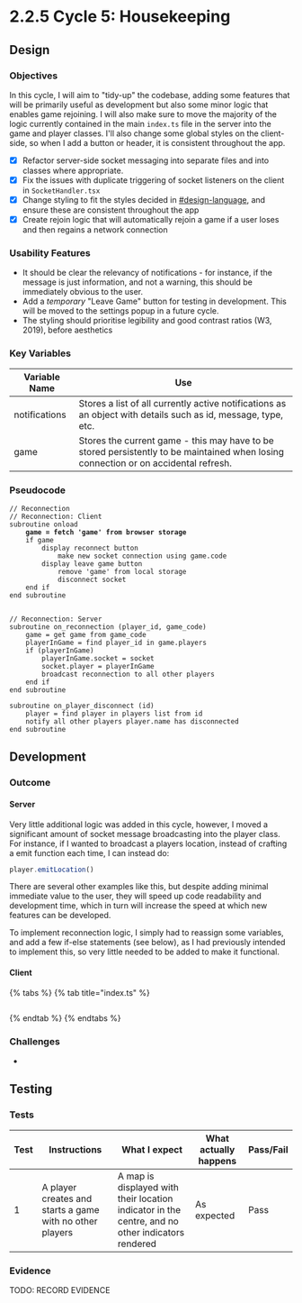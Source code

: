 # 2.2.5 Cycle 5: Housekeeping

## Design

### Objectives

In this cycle, I will aim to "tidy-up" the codebase, adding some features that will be primarily useful as development but also some minor logic that enables game rejoining. I will also make sure to move the majority of the logic currently contained in the main `index.ts` file in the server into the game and player classes. I'll also change some global styles on the client-side, so when I add a button or header, it is consistent throughout the app.

* [x] Refactor server-side socket messaging into separate files and into classes where appropriate.
* [x] Fix the issues with duplicate triggering of socket listeners on the client in `SocketHandler.tsx`
* [x] Change styling to fit the styles decided in [#design-language](../1-analysis/1.4a-features-of-the-proposed-solution.md#design-language "mention"), and ensure these are consistent throughout the app
* [x] Create rejoin logic that will automatically rejoin a game if a user loses and then regains a network connection

### Usability Features

* It should be clear the relevancy of notifications - for instance, if the message is just information, and not a warning, this should be immediately obvious to the user.
* Add a _temporary_ "Leave Game" button for testing in development. This will be moved to the settings popup in a future cycle.
* The styling should prioritise legibility and good contrast ratios (W3, 2019), before aesthetics

### Key Variables

| Variable Name | Use                                                                                                                                 |
| ------------- | ----------------------------------------------------------------------------------------------------------------------------------- |
| notifications | Stores a list of all currently active notifications as an object with details such as id, message, type, etc.                       |
| game          | Stores the current game - this may have to be stored persistently to be maintained when losing connection or on accidental refresh. |

### Pseudocode

<pre><code>// Reconnection
// Reconnection: Client
subroutine onload
<strong>    game = fetch 'game' from browser storage
</strong>    if game
        display reconnect button
            make new socket connection using game.code
        display leave game button
            remove 'game' from local storage
            disconnect socket
    end if
end subroutine


// Reconnection: Server
subroutine on_reconnection (player_id, game_code)
    game = get game from game_code
    playerInGame = find player_id in game.players
    if (playerInGame)
        playerInGame.socket = socket
        socket.player = playerInGame 
        broadcast reconnection to all other players
    end if
end subroutine

subroutine on_player_disconnect (id)
    player = find player in players list from id
    notify all other players player.name has disconnected
end subroutine</code></pre>

## Development

### Outcome

#### Server

Very little additional logic was added in this cycle, however, I moved a significant amount of socket message broadcasting into the player class. For instance, if I wanted to broadcast a players location, instead of crafting a emit function each time, I can instead do:

```typescript
player.emitLocation()
```

There are several other examples like this, but despite adding minimal immediate value to the user, they will speed up code readability and development time, which in turn will increase the speed at which new features can be developed.

To implement reconnection logic, I simply had to reassign some variables, and add a few if-else statements (see below), as I had previously intended to implement this, so very little needed to be added to make it functional.

#### Client





{% tabs %}
{% tab title="index.ts" %}
```typescript
```
{% endtab %}
{% endtabs %}

### Challenges

*

## Testing

### Tests

| Test | Instructions                                             | What I expect                                                                                    | What actually happens | Pass/Fail |
| ---- | -------------------------------------------------------- | ------------------------------------------------------------------------------------------------ | --------------------- | --------- |
| 1    | A player creates and starts a game with no other players | A map is displayed with their location indicator in the centre, and no other indicators rendered | As expected           | Pass      |

### Evidence

TODO: RECORD EVIDENCE
